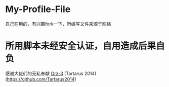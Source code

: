 # My-Profile-File
自己在用的，有兴趣fork一下，所编写文件来源于网络

# **所用脚本未经安全认证，自用造成后果自负** #
感谢大佬们的无私奉献
[Orz-3](https://github.com/Orz-3)
(Tartarus 2014)(https://github.com/Tartarus2014)

